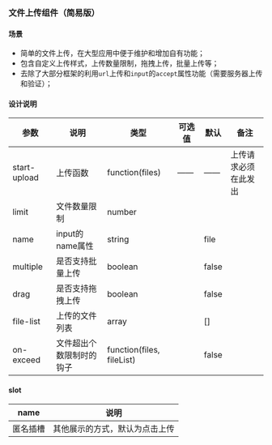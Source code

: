 ### 文件上传组件（简易版）

#### 场景

- 简单的文件上传，在大型应用中便于维护和增加自有功能；
- 包含自定义上传样式，上传数量限制，拖拽上传，批量上传等；
- 去除了大部分框架的利用`url`上传和`input`的`accept`属性功能（需要服务器上传和验证）；



#### 设计说明

| 参数         | 说明                     | 类型                      | 可选值 | 默认  | 备注                 |
| ------------ | ------------------------ | ------------------------- | ------ | ----- | -------------------- |
| start-upload | 上传函数                 | function(files)           | ——     | ——    | 上传请求必须在此发出 |
| limit        | 文件数量限制             | number                    |        |       |                      |
| name         | input的name属性          | string                    |        | file  |                      |
| multiple     | 是否支持批量上传         | boolean                   |        | false |                      |
| drag         | 是否支持拖拽上传         | boolean                   |        | false |                      |
| file-list    | 上传的文件列表           | array                     |        | []    |                      |
| on-exceed    | 文件超出个数限制时的钩子 | function(files, fileList) |        | false |                      |



#### slot

| name     | 说明                           |
| -------- | ------------------------------ |
| 匿名插槽 | 其他展示的方式，默认为点击上传 |

